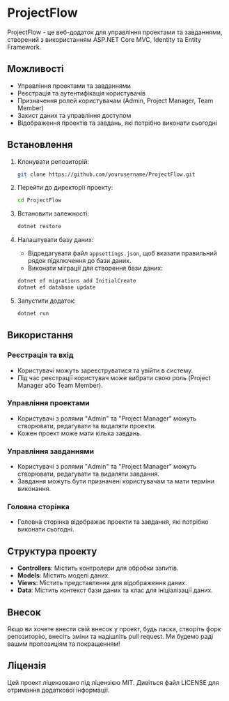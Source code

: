 # ProjectFlow

ProjectFlow - це веб-додаток для управління проектами та завданнями, створений з використанням ASP.NET Core MVC, Identity та Entity Framework.

## Можливості

- Управління проектами та завданнями
- Реєстрація та аутентифікація користувачів
- Призначення ролей користувачам (Admin, Project Manager, Team Member)
- Захист даних та управління доступом
- Відображення проектів та завдань, які потрібно виконати сьогодні

## Встановлення

1. Клонувати репозиторій:

    ```bash
    git clone https://github.com/yourusername/ProjectFlow.git
    ```

2. Перейти до директорії проекту:

    ```bash
    cd ProjectFlow
    ```

3. Встановити залежності:

    ```bash
    dotnet restore
    ```

4. Налаштувати базу даних:

    - Відредагувати файл `appsettings.json`, щоб вказати правильний рядок підключення до бази даних.
    - Виконати міграції для створення бази даних:

    ```bash
    dotnet ef migrations add InitialCreate
    dotnet ef database update
    ```

5. Запустити додаток:

    ```bash
    dotnet run
    ```

## Використання

### Реєстрація та вхід

- Користувачі можуть зареєструватися та увійти в систему.
- Під час реєстрації користувач може вибрати свою роль (Project Manager або Team Member).

### Управління проектами

- Користувачі з ролями "Admin" та "Project Manager" можуть створювати, редагувати та видаляти проекти.
- Кожен проект може мати кілька завдань.

### Управління завданнями

- Користувачі з ролями "Admin" та "Project Manager" можуть створювати, редагувати та видаляти завдання.
- Завдання можуть бути призначені користувачам та мати терміни виконання.

### Головна сторінка

- Головна сторінка відображає проекти та завдання, які потрібно виконати сьогодні.

## Структура проекту

- **Controllers**: Містить контролери для обробки запитів.
- **Models**: Містить моделі даних.
- **Views**: Містить представлення для відображення даних.
- **Data**: Містить контекст бази даних та клас для ініціалізації даних.

## Внесок

Якщо ви хочете внести свій внесок у проект, будь ласка, створіть форк репозиторію, внесіть зміни та надішліть pull request. Ми будемо раді вашим пропозиціям та покращенням!

## Ліцензія

Цей проект ліцензовано під ліцензією MIT. Дивіться файл LICENSE для отримання додаткової інформації.
